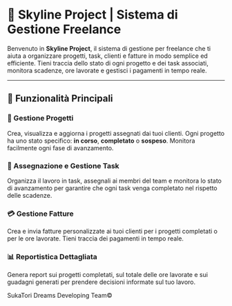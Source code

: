 # 🚀 Skyline Project | Sistema di Gestione Freelance

Benvenuto in **Skyline Project**, il sistema di gestione per freelance che ti aiuta a organizzare progetti, task, clienti e fatture in modo semplice ed efficiente. Tieni traccia dello stato di ogni progetto e dei task associati, monitora scadenze, ore lavorate e gestisci i pagamenti in tempo reale.

---

## 🌟 Funzionalità Principali

### 🎯 Gestione Progetti
Crea, visualizza e aggiorna i progetti assegnati dai tuoi clienti. Ogni progetto ha uno stato specifico: **in corso**, **completato** o **sospeso**. Monitora facilmente ogni fase di avanzamento.

### 📝 Assegnazione e Gestione Task
Organizza il lavoro in task, assegnali ai membri del team e monitora lo stato di avanzamento per garantire che ogni task venga completato nel rispetto delle scadenze.

### 💳 Gestione Fatture
Crea e invia fatture personalizzate ai tuoi clienti per i progetti completati o per le ore lavorate. Tieni traccia dei pagamenti in tempo reale.

### 📊 Reportistica Dettagliata
Genera report sui progetti completati, sul totale delle ore lavorate e sui guadagni generati per prendere decisioni informate sul tuo lavoro.



SukaTori Dreams Developing Team©
